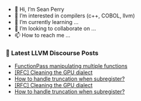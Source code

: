 - 👋 Hi, I’m Sean Perry
- 👀 I’m interested in compilers (c++, COBOL, llvm)
- 🌱 I’m currently learning ...
- 💞️ I’m looking to collaborate on ...
- 📫 How to reach me ...

<!---
s66perry/s66perry is a ✨ special ✨ repository because its `README.md` (this file) appears on your GitHub profile.
You can click the Preview link to take a look at your changes.
--->
### 📕 Latest LLVM Discourse Posts

<!-- DISCOURSE-LLVM:START -->
- [FunctionPass manipulating multiple functions](https://discourse.llvm.org/t/functionpass-manipulating-multiple-functions/88503#post_1)
- [[RFC] Cleaning the GPU dialect](https://discourse.llvm.org/t/rfc-cleaning-the-gpu-dialect/88170?page=3#post_53)
- [How to handle truncation when subregister?](https://discourse.llvm.org/t/how-to-handle-truncation-when-subregister/88497#post_4)
- [[RFC] Cleaning the GPU dialect](https://discourse.llvm.org/t/rfc-cleaning-the-gpu-dialect/88170?page=3#post_52)
- [How to handle truncation when subregister?](https://discourse.llvm.org/t/how-to-handle-truncation-when-subregister/88497#post_3)
<!-- DISCOURSE-LLVM:END -->
